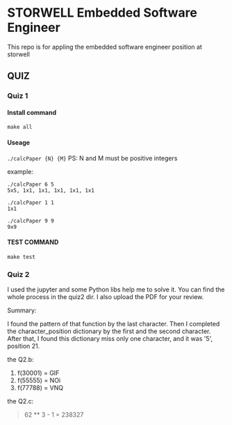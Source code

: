 # STORWELL Embedded Software Engineer

This repo is for appling the embedded software engineer position at storwell

## QUIZ

### Quiz 1

#### Install command

`make all`

#### Useage

`./calcPaper {N} {M}`
PS: N and M must be positive integers

example:

```
./calcPaper 6 5
5x5, 1x1, 1x1, 1x1, 1x1, 1x1

./calcPaper 1 1
1x1

./calcPaper 9 9
9x9
```

#### TEST COMMAND

`make test`

### Quiz 2

I used the jupyter and some Python libs help me to solve it.
You can find the whole process in the quiz2 dir.
I also upload the PDF for your review.

Summary:

I found the pattern of that function by the last character.
Then I completed the character\_position dictionary by the first and the second character.
After that, I found this dictionary miss only one character, and it was '5', position 21.

the Q2.b:
1. f(30001) = GIF
2. f(55555) = NOi
3. f(77788) = VNQ

the Q2.c:
> 62 ** 3 - 1 = 238327

